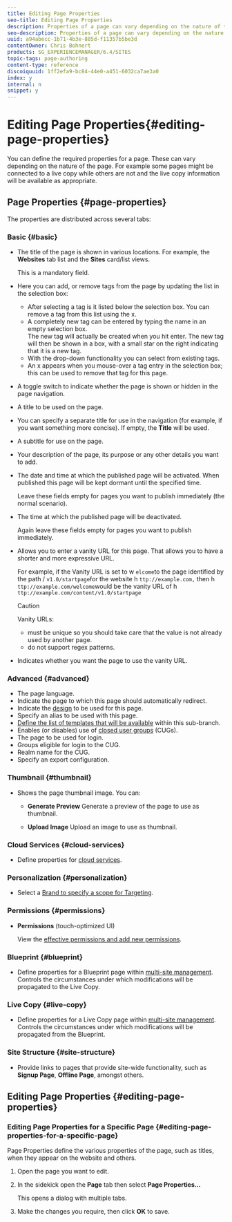 ```yaml
---
title: Editing Page Properties
seo-title: Editing Page Properties
description: Properties of a page can vary depending on the nature of the page. For example some pages might be connected to a live copy while others are not and the live copy information will be available as appropriate.
seo-description: Properties of a page can vary depending on the nature of the page. For example some pages might be connected to a live copy while others are not and the live copy information will be available as appropriate.
uuid: a94abecc-1b71-4b3e-885d-f11357b5be3d
contentOwner: Chris Bohnert
products: SG_EXPERIENCEMANAGER/6.4/SITES
topic-tags: page-authoring
content-type: reference
discoiquuid: 1ff2efa9-bc84-44e0-a451-6032ca7ae3a0
index: y
internal: n
snippet: y
---
```


# Editing Page Properties{#editing-page-properties}

You can define the required properties for a page. These can vary depending on the nature of the page. For example some pages might be connected to a live copy while others are not and the live copy information will be available as appropriate.

## Page Properties {#page-properties}

The properties are distributed across several tabs:

### Basic {#basic}

* The title of the page is shown in various locations. For example, the **Websites** tab list and the **Sites** card/list views.

  This is a mandatory field.

* Here you can add, or remove tags from the page by updating the list in the selection box:

    * After selecting a tag is it listed below the selection box. You can remove a tag from this list using the x.
    * A completely new tag can be entered by typing the name in an empty selection box.  
      The new tag will actually be created when you hit enter. The new tag will then be shown in a box, with a small star on the right indicating that it is a new tag.
    * With the drop-down functionality you can select from existing tags.
    * An x appears when you mouse-over a tag entry in the selection box; this can be used to remove that tag for this page.

* A toggle switch to indicate whether the page is shown or hidden in the page navigation.
* A title to be used on the page.
* You can specify a separate title for use in the navigation (for example, if you want something more concise). If empty, the **Title** will be used.
* A subtitle for use on the page.
* Your description of the page, its purpose or any other details you want to add.
* The date and time at which the published page will be activated. When published this page will be kept dormant until the specified time.

  Leave these fields empty for pages you want to publish immediately (the normal scenario).

* The time at which the published page will be deactivated.

  Again leave these fields empty for pages you want to publish immediately.

* Allows you to enter a vanity URL for this page. That allows you to have a shorter and more expressive URL.

  For example, if the Vanity URL is set to w `elcome`to the page identified by the path / `v1.0/startpage`for the website h `ttp://example.com,` then h `ttp://example.com/welcome`would be the vanity URL of h `ttp://example.com/content/v1.0/startpage`

  >[!CAUTION]
  >
  >Vanity URLs:
  >
  >    
  >    
  >    * must be unique so you should take care that the value is not already used by another page.
  >    * do not support regex patterns.
  >    
  >

* Indicates whether you want the page to use the vanity URL.

### Advanced {#advanced}

* The page language.
* Indicate the page to which this page should automatically redirect.
* Indicate the [design](../../../sites/developing/using/designer.md) to be used for this page.
* Specify an alias to be used with this page.
* [Define the list of templates that will be available](../../../sites/classic-ui-authoring/using/classic-feature-templates.md#allowingatemplate) within this sub-branch.
* Enables (or disables) use of [closed user groups](../../../sites/administering/using/cug.md) (CUGs).
* The page to be used for login.
* Groups eligible for login to the CUG.
* Realm name for the CUG.
* Specify an export configuration.

### Thumbnail {#thumbnail}

* Shows the page thumbnail image. You can:

    * **Generate Preview** 
      Generate a preview of the page to use as thumbnail.  
    
    * **Upload Image** 
      Upload an image to use as thumbnail.

### Cloud Services {#cloud-services}

* Define properties for [cloud services](../../../sites/developing/using/extending-cloud-config.md).

### Personalization {#personalization}

* Select a [Brand to specify a scope for Targeting](../../../sites/classic-ui-authoring/using/classic-personalization-campaigns.md).

### Permissions {#permissions}

* **Permissions** (touch-optimized UI)

  View the [effective permissions and add new permissions](../../../sites/administering/using/user-group-ac-admin.md).

### Blueprint {#blueprint}

* Define properties for a Blueprint page within [multi-site management](../../../sites/administering/using/msm.md). Controls the circumstances under which modifications will be propagated to the Live Copy.

### Live Copy {#live-copy}

* Define properties for a Live Copy page within [multi-site management](../../../sites/administering/using/msm.md). Controls the circumstances under which modifications will be propagated from the Blueprint.

### Site Structure {#site-structure}

<!--
Comment Type: remark
Last Modified By: (ims-author-57F1056A4CD116590A746C15@AdobeID)
Last Modified Date: 2017-11-30T05:06:25.931-0500
<p>need more info; need links</p>
-->

* Provide links to pages that provide site-wide functionality, such as **Signup Page**, **Offline Page**, amongst others.

## Editing Page Properties {#editing-page-properties}

### Editing Page Properties for a Specific Page {#editing-page-properties-for-a-specific-page}

Page Properties define the various properties of the page, such as titles, when they appear on the website and others.

1. Open the page you want to edit.  

1. In the sidekick open the **Page** tab then select **Page Properties...**

   This opens a dialog with multiple tabs.

1. Make the changes you require, then click **OK** to save.

